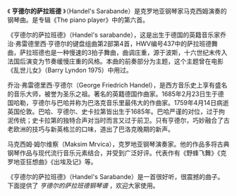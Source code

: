 

《 **亨德尔的萨拉班德** 》（Handel's Sarabande）是克罗地亚钢琴家马克西姆演奏的钢琴曲。是专辑《The piano
player》中的第六首。  
  
《亨德尔的萨拉班德》（Handel's
sarabande），这是出生于德国的英籍音乐家乔治·弗雷德里西·亨德尔的键盘组曲第2部第4首，HWV编号437中的萨拉班德舞曲，萨拉班德也是一种慢速的3拍子舞曲，曲调庄重，源于波斯，十六世纪末传入法国后演变为节奏缓慢庄重的风格。本曲的前奏部分为主题，这个主题曾在电影《乱世儿女》（Barry
Lyndon 1975）中用过。  
  
乔治·弗雷德里西·亨德尔（George Friedrich
Handel），是西方音乐史上享有盛名的音乐大师，被誉为圣乐之祖。著名的英籍德国作曲家。1685年2月23日生于德国哈勒，亨德尔与巴哈并称为巴洛克音乐里最伟大的作曲家。1759年4月14日病逝英国伦敦。巴哈、亨德尔、史卡拉第皆出生于1685年。巴哈严谨的对位，过于拘泥传统；史卡拉第的独特合声对当时而言又过于前卫。只有亨德尔，巧妙融合了古老欧洲的技巧与新英格兰的口味，道出了巴洛克晚期的新声。  
  
马克西姆·姆尔维察（Maksim
Mrvica），克罗地亚钢琴演奏家。他的作品多将古典钢琴作品与现代流行音乐元素结合，并受到广泛好评。代表作有《野蜂飞舞》《克罗地亚狂想曲》《出埃及记》等。  
  
《亨德尔的萨拉班德》（Handel's Sarabande）是一首很好听，很震撼的曲子。下面提供了 _亨德尔的萨拉班德钢琴谱_ ，欢迎大家使用。


